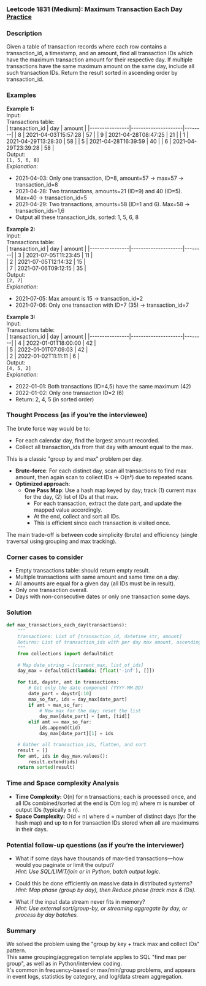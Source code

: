 ### Leetcode 1831 (Medium): Maximum Transaction Each Day [Practice](https://leetcode.com/problems/maximum-transaction-each-day)

### Description  
Given a table of transaction records where each row contains a transaction_id, a timestamp, and an amount, find all transaction IDs which have the maximum transaction amount for their respective day. If multiple transactions have the same maximum amount on the same day, include all such transaction IDs. Return the result sorted in ascending order by transaction_id.

### Examples  

**Example 1:**  
Input:  
Transactions table:  
| transaction_id | day                  | amount |
|----------------|---------------------|--------|
|      8         | 2021-04-03T15:57:28 |   57   |
|      9         | 2021-04-28T08:47:25 |   21   |
|      1         | 2021-04-29T13:28:30 |   58   |
|      5         | 2021-04-28T16:39:59 |   40   |
|      6         | 2021-04-29T23:39:28 |   58   |  
Output:  
`[1, 5, 6, 8]`  
*Explanation:*
- 2021-04-03: Only one transaction, ID=8, amount=57 → max=57 → transaction_id=8
- 2021-04-28: Two transactions, amounts=21 (ID=9) and 40 (ID=5). Max=40 → transaction_id=5
- 2021-04-29: Two transactions, amounts=58 (ID=1 and 6). Max=58 → transaction_ids=1,6
- Output all these transaction_ids, sorted: 1, 5, 6, 8

**Example 2:**  
Input:  
Transactions table:  
| transaction_id | day                  | amount |
|----------------|---------------------|--------|
|      3         | 2021-07-05T11:23:45 |   11   |  
|      2         | 2021-07-05T12:14:32 |   15   |  
|      7         | 2021-07-06T09:12:15 |   35   |  
Output:  
`[2, 7]`  
*Explanation:*
- 2021-07-05: Max amount is 15 → transaction_id=2
- 2021-07-06: Only one transaction with ID=7 (35) → transaction_id=7

**Example 3:**  
Input:  
Transactions table:  
| transaction_id | day                  | amount |
|----------------|---------------------|--------|
|      4         | 2022-01-01T18:00:00 |   42   |  
|      5         | 2022-01-01T07:09:03 |   42   |  
|      2         | 2022-01-02T11:11:11 |   6    |  
Output:  
`[4, 5, 2]`  
*Explanation:*
- 2022-01-01: Both transactions (ID=4,5) have the same maximum (42)
- 2022-01-02: Only one transaction ID=2 (6)
- Return: 2, 4, 5 (in sorted order)


### Thought Process (as if you’re the interviewee)  

The brute force way would be to:
- For each calendar day, find the largest amount recorded.
- Collect all transaction_ids from that day with amount equal to the max.

This is a classic "group by and max" problem per day.
- **Brute-force**: For each distinct day, scan all transactions to find max amount, then again scan to collect IDs → O(n²) due to repeated scans.
- **Optimized approach**:
  - **One Pass Map**: Use a hash map keyed by day; track (1) current max for the day, (2) list of IDs at that max.
    - For each transaction, extract the date part, and update the mapped value accordingly.
    - At the end, collect and sort all IDs.
    - This is efficient since each transaction is visited once.

The main trade-off is between code simplicity (brute) and efficiency (single traversal using grouping and max tracking).

### Corner cases to consider  
- Empty transactions table: should return empty result.
- Multiple transactions with same amount and same time on a day.
- All amounts are equal for a given day (all IDs must be in result).
- Only one transaction overall.
- Days with non-consecutive dates or only one transaction some days.


### Solution

```python
def max_transactions_each_day(transactions):
    """
    transactions: List of [transaction_id, datetime_str, amount]
    Returns: List of transaction_ids with per day max amount, ascending sorted
    """
    from collections import defaultdict
    
    # Map date_string → [current_max, list_of_ids]
    day_max = defaultdict(lambda: [float('-inf'), []])
    
    for tid, daystr, amt in transactions:
        # Get only the date component (YYYY-MM-DD)
        date_part = daystr[:10]
        max_so_far, ids = day_max[date_part]
        if amt > max_so_far:
            # New max for the day; reset the list
            day_max[date_part] = [amt, [tid]]
        elif amt == max_so_far:
            ids.append(tid)
            day_max[date_part][1] = ids

    # Gather all transaction_ids, flatten, and sort
    result = []
    for amt, ids in day_max.values():
        result.extend(ids)
    return sorted(result)
```

### Time and Space complexity Analysis  

- **Time Complexity:** O(n) for n transactions; each is processed once, and all IDs combined/sorted at the end is O(m log m) where m is number of output IDs (typically ≤ n).
- **Space Complexity:** O(d + n) where d = number of distinct days (for the hash map) and up to n for transaction IDs stored when all are maximums in their days.


### Potential follow-up questions (as if you’re the interviewer)  

- What if some days have thousands of max-tied transactions—how would you paginate or limit the output?  
  *Hint: Use SQL/LIMIT/join or in Python, batch output logic.*

- Could this be done efficiently on massive data in distributed systems?  
  *Hint: Map phase (group by day), then Reduce phase (track max & IDs).*

- What if the input data stream never fits in memory?  
  *Hint: Use external sort/group-by, or streaming aggregate by day, or process by day batches.*


### Summary
We solved the problem using the "group by key + track max and collect IDs" pattern.  
This same grouping/aggregation template applies to SQL "find max per group", as well as in Python/interview coding.  
It's common in frequency-based or max/min/group problems, and appears in event logs, statistics by category, and log/data stream aggregation.